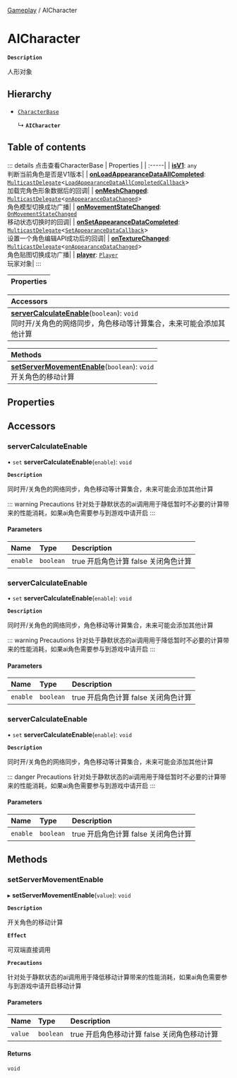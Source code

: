 [Gameplay](../modules/Gameplay.Gameplay.md) / AICharacter

# AICharacter <Badge type="tip" text="Class" />

**`Description`**

人形对象

## Hierarchy

- [`CharacterBase`](Gameplay.CharacterBase.md)

  ↳ **`AICharacter`**

## Table of contents

::: details 点击查看CharacterBase
| Properties |
| :-----|
| **[isV1](Gameplay.CharacterBase.md#isv1)**: `any` <br> 判断当前角色是否是V1版本|
| **[onLoadAppearanceDataAllCompleted](Gameplay.CharacterBase.md#onloadappearancedataallcompleted)**: [`MulticastDelegate`](Type.MulticastDelegate.md)<[`LoadAppearanceDataAllCompletedCallback`](../modules/Gameplay.Gameplay.md#loadappearancedataallcompletedcallback)\> <br> 加载完角色形象数据后的回调|
| **[onMeshChanged](Gameplay.CharacterBase.md#onmeshchanged)**: [`MulticastDelegate`](Type.MulticastDelegate.md)<[`onAppearanceDataChanged`](../modules/Gameplay.Gameplay.md#onappearancedatachanged)\> <br> 角色模型切换成功广播|
| **[onMovementStateChanged](Gameplay.CharacterBase.md#onmovementstatechanged)**: [`OnMovementStateChanged`](../modules/Gameplay.Gameplay.md#onmovementstatechanged) <br> 移动状态切换时的回调|
| **[onSetAppearanceDataCompleted](Gameplay.CharacterBase.md#onsetappearancedatacompleted)**: [`MulticastDelegate`](Type.MulticastDelegate.md)<[`SetAppearanceDataCallback`](../modules/Gameplay.Gameplay.md#setappearancedatacallback)\> <br> 设置一个角色编辑API成功后的回调|
| **[onTextureChanged](Gameplay.CharacterBase.md#ontexturechanged)**: [`MulticastDelegate`](Type.MulticastDelegate.md)<[`onAppearanceDataChanged`](../modules/Gameplay.Gameplay.md#onappearancedatachanged)\> <br> 角色贴图切换成功广播|
| **[player](Gameplay.CharacterBase.md#player)**: [`Player`](Gameplay.Player.md) <br> 玩家对象|
:::


| Properties |
| :-----|

| Accessors |
| :-----|
| **[serverCalculateEnable](Gameplay.AICharacter.md#servercalculateenable)**(`boolean`): `void` <br> 同时开/关角色的网络同步，角色移动等计算集合，未来可能会添加其他计算|

| Methods |
| :-----|
| **[setServerMovementEnable](Gameplay.AICharacter.md#setservermovementenable)**(`boolean`): `void` <br> 开关角色的移动计算|

## Properties

## Accessors

### serverCalculateEnable

• `set` **serverCalculateEnable**(`enable`): `void` <Badge type="tip" text="client&server" />

**`Description`**

同时开/关角色的网络同步，角色移动等计算集合，未来可能会添加其他计算

::: warning Precautions
针对处于静默状态的ai调用用于降低暂时不必要的计算带来的性能消耗，如果ai角色需要参与到游戏中请开启
:::

#### Parameters

| Name | Type | Description |
| :------ | :------ | :------ |
| `enable` | `boolean` |  true 开启角色计算 false 关闭角色计算 |


### serverCalculateEnable

• `set` **serverCalculateEnable**(`enable`): `void` <Badge type="info" text="client&server" />

**`Description`**

同时开/关角色的网络同步，角色移动等计算集合，未来可能会添加其他计算

::: warning Precautions
针对处于静默状态的ai调用用于降低暂时不必要的计算带来的性能消耗，如果ai角色需要参与到游戏中请开启
:::

#### Parameters

| Name | Type | Description |
| :------ | :------ | :------ |
| `enable` | `boolean` |  true 开启角色计算 false 关闭角色计算 |



### serverCalculateEnable

• `set` **serverCalculateEnable**(`enable`): `void` <Badge type="info" text="client&server" />

**`Description`**

同时开/关角色的网络同步，角色移动等计算集合，未来可能会添加其他计算

::: danger Precautions
针对处于静默状态的ai调用用于降低暂时不必要的计算带来的性能消耗，如果ai角色需要参与到游戏中请开启
:::

#### Parameters

| Name | Type | Description |
| :------ | :------ | :------ |
| `enable` | `boolean` |  true 开启角色计算 false 关闭角色计算 |






## Methods

### setServerMovementEnable

▸ **setServerMovementEnable**(`value`): `void`

**`Description`**

开关角色的移动计算

**`Effect`**

可双端直接调用

**`Precautions`**

针对处于静默状态的ai调用用于降低移动计算带来的性能消耗，如果ai角色需要参与到游戏中请开启移动计算

#### Parameters

| Name | Type | Description |
| :------ | :------ | :------ |
| `value` | `boolean` |  true 开启角色移动计算 false 关闭角色移动计算 |

#### Returns

`void`
